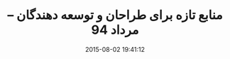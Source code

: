 ---
layout: post
title: "منابع تازه برای طراحان و توسعه دهندگان – مرداد 94"
date: 2015-08-02 19:41:12
section: article
link: "http://aparnet.ir/2991-monthly-resources-mordad-94"
user: "نوید کاشانی"
user_link: "http://navid.kashani.ir/"
---
